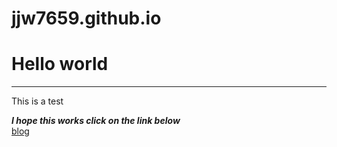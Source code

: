 jjw7659.github.io
=================
<h1>Hello world</h1>
<hr>
<body>
<p>This is a test</p>
<b><i>I hope this works click on the link below</b></i>
<br>
<a href="http://www.sciencealovestory.wordpress.com/">blog</a> 
</body>

